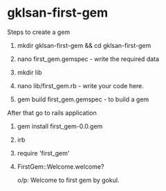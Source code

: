 # gklsan-first-gem

Steps to create a gem

1) mkdir gklsan-first-gem && cd gklsan-first-gem

2) nano first_gem.gemspec  - write the required data

3) mkdir lib

4) nano lib/first_gem.rb - write your code here.

5) gem build first_gem.gemspec   - to build a gem

After that go to rails application

1) gem install first_gem-0.0.gem 

2) irb

3) require 'first_gem'

4) FirstGem::Welcome.welcome?
	
	o/p: Welcome to first gem by gokul.

